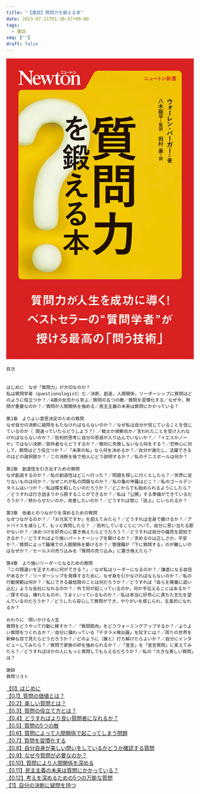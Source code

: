 ```yaml
---
title: "【書誌】質問力を鍛える本"
date: 2023-07-21T01:36:57+09:00
tags: 
  - 書誌
seq: [""]
draft: false
---
```


![表紙](https://raw.githubusercontent.com/dddsuz2/suzmemo/images/books/%E8%B3%AA%E5%95%8F%E5%8A%9B%E3%82%92%E9%8D%9B%E3%81%88%E3%82%8B%E6%9C%AC/220415_questions_1.jpg)

```
目次


はじめに　なぜ「質問力」が大切なのか？
私は質問学者（questionologist）だ／決断，創造，人間関係，リーダーシップに質問はどのように役立つか？／4歳の女児から学ぶ／質問の五つの敵／質問を習慣化する／なぜ今，質問が重要なのか？／質問が人間関係を強める／民主主義の未来は質問にかかっている？
 
第1章　よりよい意思決定のための質問
なぜ自分の決断に疑問をもたなければならないのか？／なぜ私は自分が信じていることを信じているのか（ 間違っていたらどうしよう？）／戦士か偵察兵か／言われたことを受け入れなければならないのか？／批判的思考に自分の思惑が入り込んでいないか？／「イエスかノーか」ではない決断／部外者ならどうするか？／絶対に失敗しないなら何をする？／恐怖心に対して，質問はどう役立つか？／「未来の私」なら何を決めるか？／自分が進化し，活躍できるのはどの選択肢か？／この決断を後で他人にどう説明するか？／私のテニスボールは何か？
 
第2章　創造性を引き出すための質問
なぜ創造するのか？／私の創造性はどこへ行った？／問題を探しに行くとしたら？／世界に足りないものは何か？／なぜこれが私の問題なのか？／私の亀の甲羅はどこ？／私のゴールデンタイムはいつか？／私は蝶を殺したいのだろうか？／どこからでも始められるようにしたら？／どうすれば行き詰まりから脱することができるか？／私は「公開」する準備ができているだろうか？／終わらせたいのか，改善したいのか？／どうすれば常に「途上」にいられるか？
 
第3章　他者とのつながりを深めるための質問
なぜつながるのか？／「お元気ですか」を超えてみたら？／どうすれば全身で聴けるか？／アドバイスを減らして，もっと質問したら？ ／批判していることについて，自分に思い当たる節がないか？／決めつけを好奇心に置き換えたらどうだろう？／どうすれば自分の偏見を認知できるか？／どうすればより強いパートナーシップを築けるか？／求めるのは正しさか，平安か？／質問によって職場での人間関係を築けるか？／管理職が「下に質問する」のが難しいのはなぜか？／セールスの売り込みを「質問の売り込み」に置き換えたら？
 
第4章　より強いリーダーとなるための質問
「この間違いを正すために何ができる？」／なぜ私はリーダーになるのか？／謙虚になる自信があるか？／リーダーシップを発揮するために，なぜ身を引かなければならないのか？／私の行動規範は何か？／私にできる最低限のことは何だろうか？／どうすれば「自らを廃業に追い込む」ような会社になれるのか？／外で何が起こっているのか，何か手伝えることはあるか？／探すのは，壊れたものか，うまくいっているものか？／私は本当に好奇心に満ちた文化を望んでいるのだろうか？／どうしたら安心して質問ができ，やりがいを感じられ，生産的になれるか？
 
おわりに　問いかける人生
質問をどうやって行動に移すか？／「質問筋肉」をどうウォーミングアップするか？／よりよい質問をつくれるか？／自分に備わっている「デタラメ検出器」を試すには？／周りの世界を新鮮な目で見たらどうだろうか？／どのように（誰と）打ち解けたらよいか？／自分にインタビューしてみたら？／質問で家族の絆を強められるか？／「宣言」を「宣言質問」に変えてみたら？／どうすればほかの人にもっと質問してもらえるだろうか？／私の「大きな美しい質問」は？
 
謝辞
質問リスト
```
[【0】はじめに](content/post/質問力を鍛える本/【0】はじめに)  
[【0.1】質問の価値とは？](content/post/質問力を鍛える本/【0.1】質問の価値とは？)  
[【0.2】美しい質問とは？](content/post/質問力を鍛える本/【0.2】美しい質問とは？)  
[【0.3】質問の役立て方とは？](content/post/質問力を鍛える本/【0.3】質問の役立て方とは？)  
[【0.4】どうすればより良い質問者になれるか？](content/post/質問力を鍛える本/【0.4】どうすればより良い質問者になれるか？)  
[【0.5】質問の5つの敵](content/post/質問力を鍛える本/【0.5】質問の5つの敵)  
[【0.6】質問によって人間関係で起こってしまう問題](content/post/質問力を鍛える本/【0.6】質問によって人間関係で起こってしまう問題)  
[【0.7】質問を習慣化する](content/post/質問力を鍛える本/【0.7】質問を習慣化する)  
[【0.8】自分自身が美しい問いをしているかどうか確認する質問](content/post/質問力を鍛える本/【0.8】自分自身が美しい問いをしているかどうか確認する質問)  
[【0.9】なぜ今質問が必要なのか？](content/post/質問力を鍛える本/【0.9】なぜ今質問が必要なのか？)  
[【0.10】質問により人間関係を深める](content/post/質問力を鍛える本/【0.10】質問により人間関係を深める)  
[【0.11】民主主義の未来は質問にかかっている？](content/post/質問力を鍛える本/【0.11】民主主義の未来は質問にかかっている？)  
[【0.12】考えを深めるための5つの万能な質問](content/post/質問力を鍛える本/【0.12】考えを深めるための5つの万能な質問)  
[【1】自分の決断に疑問を持つ](content/post/質問力を鍛える本/【1】自分の決断に疑問を持つ)  